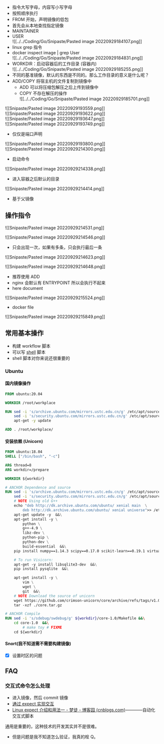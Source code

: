 - 指令大写字母，内容写小写字母
- 按照顺序执行
- FROM 开始，声明镜像的低包
- 首先会从本地查找指定镜像
- MAINTAINER
- USER  
![[../../Coding/Go/Snipaste/Pasted image 20220929184107.png]]
- linux grep 指令
- docker inspect image | grep User  
![[../../Coding/Go/Snipaste/Pasted image 20220929184831.png]]
- WORKDIR：启动容器后的工作目录 (容器内)  
![[../../Coding/Go/Snipaste/Pasted image 20220929185255.png]]
- 不同的基准镜像，默认的东西是不同的。那么工作目录的意义是什么呢？
- ADD/COPY 将宿主机的文件复制到镜像中
	- ADD 可以将压缩包解压之后上传到镜像中
	- COPY 不存在解压的操作  
![[../../Coding/Go/Snipaste/Pasted image 20220929185701.png]]

![[Snipaste/Pasted image 20220929193559.png]]  
![[Snipaste/Pasted image 20220929193622.png]]  
![[Snipaste/Pasted image 20220929193647.png]]  
![[Snipaste/Pasted image 20220929193749.png]]

- 仅仅是端口声明

![[Snipaste/Pasted image 20220929193800.png]]  
![[Snipaste/Pasted image 20220929214300.png]]

 - 启动命令

![[Snipaste/Pasted image 20220929214338.png]]

- 进入容器之后默认的目录

![[Snipaste/Pasted image 20220929214414.png]]

- 基于父镜像

## 操作指令

![[Snipaste/Pasted image 20220929214531.png]]

![[Snipaste/Pasted image 20220929214546.png]]

- 只会出现一次，如果有多条，只会执行最后一条

![[Snipaste/Pasted image 20220929214623.png]]

![[Snipaste/Pasted image 20220929214648.png]]

- 推荐使用 ADD
- nginx 会默认有 ENTRYPOINT 所以会执行不起来
- here document

![[Snipaste/Pasted image 20220929215524.png]]

- docker file

![[Snipaste/Pasted image 20220929215849.png]]

## 常用基本操作

- 构建 workflow 脚本
- 可以写 [shell](https://www.bilibili.com/video/BV1hW41167NW/?spm_id_from=333.337.search-card.all.click&vd_source=25509bb582bc4a25d86d871d5cdffca3) 脚本
- shell 脚本对你来说还很重要的

### Ubuntu

#### 国内镜像操作

```Dockerfile
FROM ubuntu:20.04

WORKDIR /root/workplace

RUN sed -i 's/archive.ubuntu.com/mirrors.ustc.edu.cn/g' /etc/apt/sources.list &&\
	sed -i 's/security.ubuntu.com/mirrors.ustc.edu.cn/g' /etc/apt/sources.list &&\
	apt-get -y update

ADD . /root/workplace/
```

#### 安装依赖 (Unicorn)

```Dockerfile
FROM ubuntu:18.04
SHELL ["/bin/bash", "-c"]

ARG thread=8
ARG workdir=/prepare

WORKDIR ${workdir}

# ANCHOR Dependence and source
RUN sed -i 's/archive.ubuntu.com/mirrors.ustc.edu.cn/g' /etc/apt/sources.list  &&\
	sed -i 's/security.ubuntu.com/mirrors.ustc.edu.cn/g' /etc/apt/sources.list  &&\
	# NOTE Using old G++
	echo "deb http://dk.archive.ubuntu.com/ubuntu/ xenial main  \
		deb http://dk.archive.ubuntu.com/ubuntu/ xenial universe">> /etc/apt/sources.list  &&\
	apt-get update -y  &&\
	apt-get install -y \
		python \
		g++-4.9 \
		libz-dev \
		python-pip \
		python-dev \
		build-essential  &&\
	pip install numpy==1.14.3 scipy==0.17.0 scikit-learn==0.19.1 virtualenv  &&\

	# To run Visicorn:
	apt-get -y install libsqlite3-dev  &&\
	pip install pysqlite  &&\

	apt-get install -y \
		vim \
		wget \
		git  &&\
	# NOTE Download the source of unicorn
	wget https://github.com/crimson-unicorn/core/archive/refs/tags/v1.0.tar.gz -O core.tar.gz  &&\
	tar -xzf ./core.tar.gz

# ANCHOR Compile
RUN sed -i 's/sdebug/swdebug/g' ${workdir}/core-1.0/Makefile &&\
	cd core-1.0  &&\
		# make toy # FIXME
	cd ${workdir}
```

#### Snort(我不知道需不需要构建镜像)

- [x] 设置时区的问题

## FAQ

### 交互式命令怎么处理

- 进入镜像，然后 commit 镜像
- [通过 expect 实现交互](https://blog.horus-k.com/2020/08/25/docker/%C2%96Dockerfile-%E4%B8%AD%E6%B7%BB%E5%8A%A0%E4%BA%A4%E4%BA%92%E5%BC%8F%E5%91%BD%E4%BB%A4/)
- [Linux expect 介绍和用法一 - 梦徒 - 博客园 (cnblogs.com)](https://www.cnblogs.com/saneri/p/10819348.html)————自动化交互式脚本

通用是重要的，这种技术的开发其实并不是很难。

- 但是问题是我不知道怎么验证，我真的栓 Q。
